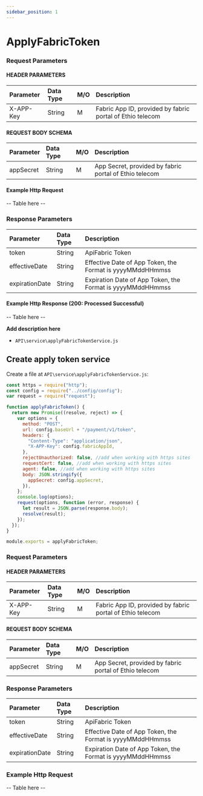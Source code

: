 ```yaml
---
sidebar_position: 1
---
```


# ApplyFabricToken

### Request Parameters

#### HEADER PARAMETERS
|Parameter|  Data Type|  M/O|Description|
|:----|:----|:----|:----|
|X-APP-Key|  String|  M|Fabric App ID, provided by fabric portal of Ethio telecom|

#### REQUEST BODY SCHEMA
|Parameter|  Data Type|  M/O|Description|
|:----|:----|:----|:----|
|appSecret|  String|  M|App Secret, provided by fabric portal of Ethio telecom|

#### Example Http Request
-- Table here --

### Response Parameters
|Parameter|Data Type|Description|
|:----|:----|:----|
|token|String|ApiFabric Token|
|effectiveDate|String|Effective Date of App Token, the Format is yyyyMMddHHmmss|
|expirationDate|String|Expiration Date of App Token, the Format is yyyyMMddHHmmss|

#### Example Http Response (200: Processed Successful)
-- Table here --

**Add description here**

- `API\service\applyFabricTokenService.js`

## Create apply token service

Create a file at `API\service\applyFabricTokenService.js`:

```jsx title="API\service\applyFabricTokenService.js"
const https = require("http");
const config = require("../config/config");
var request = require("request");

function applyFabricToken() {
  return new Promise((resolve, reject) => {
    var options = {
      method: "POST",
      url: config.baseUrl + "/payment/v1/token",
      headers: {
        "Content-Type": "application/json",
        "X-APP-Key": config.fabricAppId,
      },
      rejectUnauthorized: false, //add when working with https sites
      requestCert: false, //add when working with https sites
      agent: false, //add when working with https sites
      body: JSON.stringify({
        appSecret: config.appSecret,
      }),
    };
    console.log(options);
    request(options, function (error, response) {
      let result = JSON.parse(response.body);
      resolve(result);
    });
  });
}

module.exports = applyFabricToken;
```
### Request Parameters
#### HEADER PARAMETERS
|Parameter|  Data Type|  M/O|Description|
|:----|:----|:----|:----|
|X-APP-Key|  String|  M|Fabric App ID, provided by fabric portal of Ethio telecom|

#### REQUEST BODY SCHEMA
|Parameter|  Data Type|  M/O|Description|
|:----|:----|:----|:----|
|appSecret|  String|  M|App Secret, provided by fabric portal of Ethio telecom|

### Response Parameters
|Parameter|Data Type|Description|
|:----|:----|:----|
|token|String|ApiFabric Token|
|effectiveDate|String|Effective Date of App Token, the Format is yyyyMMddHHmmss|
|expirationDate|String|Expiration Date of App Token, the Format is yyyyMMddHHmmss|

### Example Http Request
-- Table here --